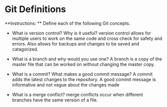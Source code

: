 # Git Definitions

**Instructions: ** Define each of the following Git concepts.

* What is version control?  Why is it useful?
version control allows for multiple users to work on the same code and cross check for safety and errors. Also allows for backups and changes to be saved and catagorized.  

* What is a branch and why would you use one?
A branch is a copy of the master file that can be worked on without changing the master copy.

* What is a commit? What makes a good commit message?
A commit adds the latest changes to the repository. A good commit message is informative and not vague about the changes made

* What is a merge conflict?
merge conflicts occur when different branches have the same version of a file.  
